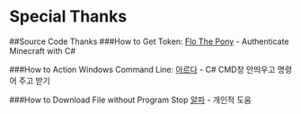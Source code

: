 Special Thanks
=====================

##Source Code Thanks
###How to Get Token:
[Flo The Pony](http://stackoverflow.com/questions/34367810/authenticate-minecraft-with-c-sharp) - Authenticate Minecraft with C#

###How to Action Windows Command Line:
[아르다](http://redreans.tistory.com/58) - C# CMD창 안띄우고 명령어 주고 받기

###How to Download File without Program Stop
[알파](http://cafe.naver.com/mcutil/) - 개인적 도움